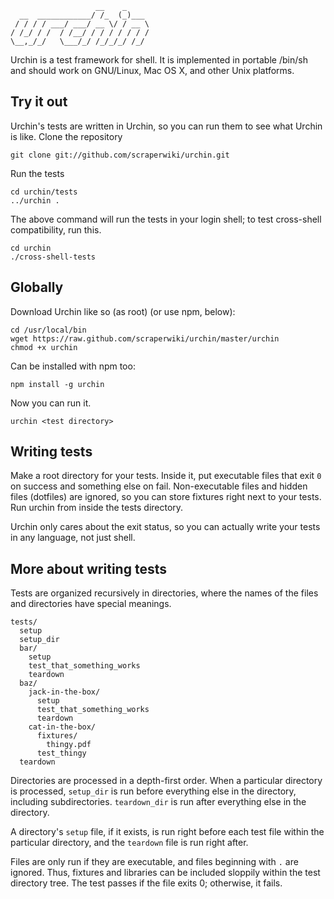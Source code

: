                        __    _     
      __  ____________/ /_  (_)___ 
     / / / / ___/ ___/ __ \/ / __ \
    / /_/ / /  / /__/ / / / / / / /
    \__,_/_/   \___/_/ /_/_/_/ /_/ 

Urchin is a test framework for shell. It is implemented in
portable /bin/sh and should work on GNU/Linux, Mac OS X, and
other Unix platforms.

## Try it out
Urchin's tests are written in Urchin, so you can run them to see what Urchin
is like. Clone the repository

    git clone git://github.com/scraperwiki/urchin.git

Run the tests

    cd urchin/tests
    ../urchin .    

The above command will run the tests in your login shell; to test cross-shell
compatibility, run this.

    cd urchin
    ./cross-shell-tests

## Globally
Download Urchin like so (as root) (or use npm, below):

    cd /usr/local/bin
    wget https://raw.github.com/scraperwiki/urchin/master/urchin
    chmod +x urchin

Can be installed with npm too:

    npm install -g urchin

Now you can run it.

    urchin <test directory>

## Writing tests
Make a root directory for your tests. Inside it, put executable files that
exit `0` on success and something else on fail. Non-executable files and hidden
files (dotfiles) are ignored, so you can store fixtures right next to your
tests. Run urchin from inside the tests directory.

Urchin only cares about the exit status, so you can actually write your tests
in any language, not just shell.

## More about writing tests
Tests are organized recursively in directories, where the names of the files
and directories have special meanings.

    tests/
      setup
      setup_dir
      bar/
        setup
        test_that_something_works
        teardown
      baz/
        jack-in-the-box/
          setup
          test_that_something_works
          teardown
        cat-in-the-box/
          fixtures/
            thingy.pdf
          test_thingy
      teardown

Directories are processed in a depth-first order. When a particular directory
is processed, `setup_dir` is run before everything else in the directory, including
subdirectories. `teardown_dir` is run after everything else in the directory. 

A directory's `setup` file, if it exists, is run right before each test file
within the particular directory, and the `teardown` file is run right after.

Files are only run if they are executable, and files beginning with `.` are
ignored. Thus, fixtures and libraries can be included sloppily within the test
directory tree. The test passes if the file exits 0; otherwise, it fails.
